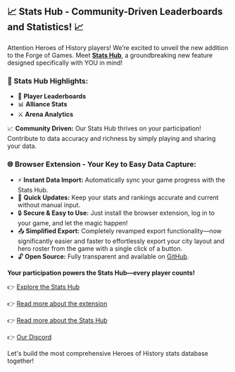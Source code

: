 ## 📈 Stats Hub - Community-Driven Leaderboards and Statistics! 📈

Attention Heroes of History players! We’re excited to unveil the new addition to the Forge of Games. Meet **[Stats Hub](https://forgeofgames.com/stats-hub)**, a groundbreaking new feature designed specifically with YOU in mind!

### 🌟 Stats Hub Highlights:
- 🥇 **Player Leaderboards** 
- 📊 **Alliance Stats** 
- ⚔️ **Arena Analytics** 

📈 **Community Driven:** Our Stats Hub thrives on your participation! Contribute to data accuracy and richness by simply playing and sharing your data.

### 🌐 **Browser Extension - Your Key to Easy Data Capture:**
- ⚡ **Instant Data Import:** Automatically sync your game progress with the Stats Hub.
- 🔄 **Quick Updates:** Keep your stats and rankings accurate and current without manual input.
- 🔒 **Secure & Easy to Use:** Just install the browser extension, log in to your game, and let the magic happen!
- 📤 **Simplified Export:** Completely revamped export functionality—now significantly easier and faster to effortlessly export your city layout and hero roster from the game with a single click of a button.
- 🔓 **Open Source:** Fully transparent and available on [GitHub](https://github.com/IngweLand/hoh-helper).

**Your participation powers the Stats Hub—every player counts!**


👉 [Explore the Stats Hub](https://forgeofgames.com/stats-hub)

👉 [Read more about the extension](https://forgeofgames.com/help/browser-extension)

👉 [Read more about the Stats Hub](https://forgeofgames.com/help/stats-hub)

👉 [Our Discord](https://discord.gg/4vFeeh7CZn)

Let's build the most comprehensive Heroes of History stats database together!